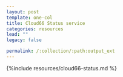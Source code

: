 ```yaml
---
layout: post
template: one-col
title: Cloud66 Status service
categories: resources
lead: ""
legacy: false

permalink: /:collection/:path:output_ext
---
```



{%include resources/cloud66-status.md %}
